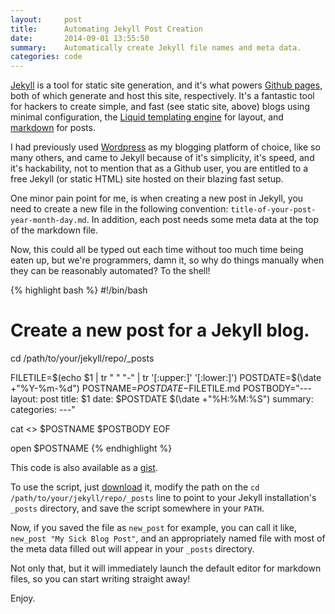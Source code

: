```yaml
---
layout:     post
title:      Automating Jekyll Post Creation
date:       2014-09-01 13:55:50
summary:    Automatically create Jekyll file names and meta data.
categories: code
---
```


[Jekyll](http://jekyllrb.com/) is a tool for static site generation, and it's what powers [Github pages](https://pages.github.com/), both of which generate and host this site, respectively. It's a fantastic tool for hackers to create simple, and fast (see static site, above) blogs using minimal configuration, the [Liquid templating engine](http://docs.shopify.com/themes/liquid-documentation/basics) for layout, and [markdown](https://help.github.com/articles/markdown-basics) for posts.

I had previously used [Wordpress](wordpress.org) as my blogging platform of choice, like so many others, and came to Jekyll because of it's simplicity, it's speed, and it's hackability, not to mention that as a Github user, you are entitled to a free Jekyll (or static HTML) site hosted on their blazing fast setup.

One minor pain point for me, is when creating a new post in Jekyll, you need to create a new file in the following convention: `title-of-your-post-year-month-day.md`. In addition, each post needs some meta data at the top of the markdown file.

Now, this could all be typed out each time without too much time being eaten up, but we're programmers, damn it, so why do things manually when they can be reasonably automated? To the shell!

{% highlight bash %}
#!/bin/bash
# Create a new post for a Jekyll blog.

cd /path/to/your/jekyll/repo/_posts

FILETILE=$(echo $1 | tr " " "-" | tr '[:upper:]' '[:lower:]')
POSTDATE=$(\date +"%Y-%m-%d")
POSTNAME=$POSTDATE-$FILETILE.md
POSTBODY="---
layout:     post
title:      $1
date:       $POSTDATE $(\date +"%H:%M:%S")
summary:
categories:
---"

cat <<EOF >> $POSTNAME
$POSTBODY
EOF

open $POSTNAME
{% endhighlight %}

This code is also available as a [gist](https://gist.github.com/bronzehedwick/050aea1d3971552ff243).

To use the script, just [download](https://gist.githubusercontent.com/bronzehedwick/050aea1d3971552ff243/raw/88b04a56b48d8298a0dd2e3be98a3707c20cd804/new_post.sh) it, modify the path on the `cd /path/to/your/jekyll/repo/_posts` line to point to your Jekyll installation's `_posts` directory, and save the script somewhere in your `PATH`.

Now, if you saved the file as `new_post` for example, you can call it like, `new_post "My Sick Blog Post"`, and an appropriately named file with most of the meta data filled out will appear in your `_posts` directory.

Not only that, but it will immediately launch the default editor for markdown files, so you can start writing straight away!

Enjoy. <span class="icon-rebel"></span>
